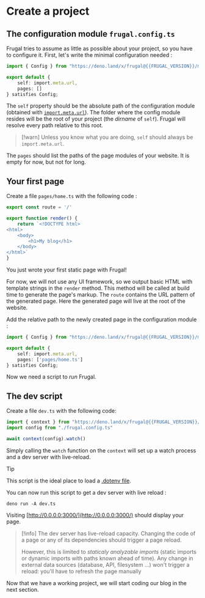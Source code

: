 # Create a project

## The configuration module `frugal.config.ts`

Frugal tries to assume as little as possible about your project, so you have to configure it. First, let's write the minimal configuration needed :

```ts filename=frugal.config.ts
import { Config } from "https://deno.land/x/frugal@{{FRUGAL_VERSION}}/mod.ts"

export default {
    self: import.meta.url,
    pages: []
} satisfies Config;
```

The `self` property should be the absolute path of the configuration module (obtained with [`import.meta.url`](https://developer.mozilla.org/en-US/docs/Web/JavaScript/Reference/Operators/import.meta)). The folder where the config module resides will be the root of your project (the _dirname_ of `self`). Frugal will resolve every path relative to this root.

> [!warn]
> Unless you know what you are doing, `self` should always be `import.meta.url`.

The `pages` should list the paths of the page modules of your website.
It is empty for now, but not for long.

## Your first page

Create a file `pages/home.ts` with the following code :

```ts filename=pages/home.ts
export const route = '/'

export function render() {
    return `<!DOCTYPE html>
<html>
    <body>
        <h1>My blog</h1>
    </body>
</html>`
}
```

You just wrote your first static page with Frugal!

For now, we will not use any UI framework, so we output basic HTML with template strings in the `render` method. This method will be called at build time to generate the page's markup. The `route` contains the URL pattern of the generated page. Here the generated page will live at the root of the website.

Add the relative path to the newly created page in the configuration module :

```ts filename=frugal.config.ts lines=[5]
import { Config } from "https://deno.land/x/frugal@{{FRUGAL_VERSION}}/mod.ts"

export default {
    self: import.meta.url,
    pages: ['pages/home.ts']
} satisfies Config;
```

Now we need a script to _run_ Frugal.

## The dev script

Create a file `dev.ts` with the following code:

```ts filename=dev.ts
import { context } from "https://deno.land/x/frugal@{{FRUGAL_VERSION}}/mod.ts"
import config from "./frugal.config.ts"

await context(config).watch()
```

Simply calling the `watch` function on the `context` will set up a watch process and a dev server with live-reload.

> [!tip]
> This script is the ideal place to load a [.dotenv file](@@@).

You can now run this script to get a dev server with live reload :

```console no-line-numbers
deno run -A dev.ts
```

Visiting [http://0.0.0.0:3000/](http://0.0.0.0:3000/) should display your page.

> [!info]
> The dev server has live-reload capacity. Changing the code of a page or any of its dependencies should trigger a page reload.
>
> However, this is limited to _staticaly analyzable imports_ (static imports or dynamic imports with paths known ahead of time). Any change in external data sources (database, API, filesystem ...) won't trigger a reload: you'll have to refresh the page manually

Now that we have a working project, we will start coding our blog in the next section.
